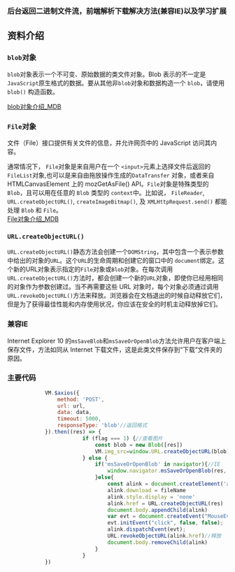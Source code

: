 ### 后台返回二进制文件流，前端解析下载解决方法(兼容IE)以及学习扩展


## 资料介绍
### ```blob```对象  
```blob```对象表示一个不可变、原始数据的类文件对象。Blob 表示的不一定是```JavaScript```原生格式的数据。要从其他非```blob```对象和数据构造一个 ```blob```，请使用```blob()``` 构造函数。

[blob对象介绍_MDB](https://developer.mozilla.org/zh-CN/docs/Web/API/Blob)

### ```File```对象  
文件（File）接口提供有关文件的信息，并允许网页中的 JavaScript 访问其内容。

通常情况下， ```File```对象是来自用户在一个 ```<input>```元素上选择文件后返回的 ```FileList```对象,也可以是来自由拖放操作生成的```DataTransfer``` 对象，或者来自 HTMLCanvasElement 上的 mozGetAsFile() API。```File```对象是特殊类型的``` Blob```，且可以用在任意的 ```Blob``` 类型的 ```context```中。比如说， ```FileReader```, ```URL.createObjectURL()```, ```createImageBitmap()```, 及 ```XMLHttpRequest.send()``` 都能处理 ```Blob``` 和 ```File```。  
[File对象介绍_MDB](https://developer.mozilla.org/zh-CN/docs/Web/API/File)


### ```URL.createObjectURL()```
```URL.createObjectURL()```静态方法会创建一个```DOMString```，其中包含一个表示参数中给出的对象的```URL```。这个```URL```的生命周期和创建它的窗口中的 ```document```绑定。这个新的URL对象表示指定的```File```对象或```Blob```对象。在每次调用```URL.createObjectURL()```方法时，都会创建一个新的```URL```对象，即使你已经用相同的对象作为参数创建过。当不再需要这些 URL 对象时，每个对象必须通过调用```URL.revokeObjectURL()```方法来释放。浏览器会在文档退出的时候自动释放它们，但是为了获得最佳性能和内存使用状况，你应该在安全的时机主动释放掉它们。

### 兼容IE
Internet Explorer 10 的```msSaveBlob```和```msSaveOrOpenBlob```方法允许用户在客户端上保存文件，方法如同从 Internet 下载文件，这是此类文件保存到“下载”文件夹的原因。

### 主要代码
```javascript
            VM.$axios({
                method: 'POST',
                url: url,
                data: data,
                timeout: 5000,
                responseType: 'blob'//返回格式
            }).then((res) => {
                        if (flag === 1) {//查看图片
                            const blob = new Blob([res])
                            VM.img_src=window.URL.createObjectURL(blob);
                        } else {
                            if('msSaveOrOpenBlob' in navigator){//IE
                                window.navigator.msSaveOrOpenBlob(res, fileName);
                            }else{
                                const alink = document.createElement('a')
                                alink.download = fileName
                                alink.style.display = 'none'
                                alink.href = URL.createObjectURL(res)   // 这里是将文件流转化为一个文件地址
                                document.body.appendChild(alink)
                                var evt = document.createEvent("MouseEvents");
                                evt.initEvent("click", false, false);
                                alink.dispatchEvent(evt);
                                URL.revokeObjectURL(alink.href)//释放
                                document.body.removeChild(alink)
                            }
                        }
            })

```

